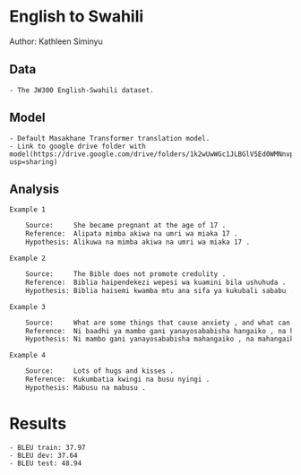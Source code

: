 # English to Swahili

Author: Kathleen Siminyu

## Data

	- The JW300 English-Swahili dataset.

## Model

	- Default Masakhane Transformer translation model.
	- Link to google drive folder with model(https://drive.google.com/drive/folders/1k2wUwWGc1JLBGlV5Ed0WMNnvp_GV_gm2?usp=sharing)

## Analysis

	Example 1
```sh
	Source:     She became pregnant at the age of 17 .
 	Reference:  Alipata mimba akiwa na umri wa miaka 17 .
 	Hypothesis: Alikuwa na mimba akiwa na umri wa miaka 17 .
```

	Example 2
```sh
	Source:     The Bible does not promote credulity .
 	Reference:  Biblia haipendekezi wepesi wa kuamini bila ushuhuda .
 	Hypothesis: Biblia haisemi kwamba mtu ana sifa ya kukubali sababu .
```

	Example 3
```sh
	Source:     What are some things that cause anxiety , and what can anxiety result in ?
 	Reference:  Ni baadhi ya mambo gani yanayosababisha hangaiko , na hangaiko laweza kutokeza nini ?
 	Hypothesis: Ni mambo gani yanayosababisha mahangaiko , na mahangaiko yanaweza kukufanyaje ?
```

	Example 4
```sh
	Source:     Lots of hugs and kisses .
 	Reference:  Kukumbatia kwingi na busu nyingi .
 	Hypothesis: Mabusu na mabusu .
```
# Results
	- BLEU train: 37.97
	- BLEU dev: 37.64
	- BLEU test: 48.94

